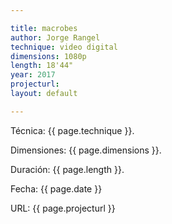 ```yaml
---

title: macrobes
author: Jorge Rangel
technique: video digital
dimensions: 1080p
length: 18'44"
year: 2017
projecturl: 
layout: default

---
```


Técnica: {{ page.technique }}.

Dimensiones: {{ page.dimensions }}.

Duración: {{ page.length }}.

Fecha: {{ page.date }}

URL: {{ page.projecturl }}